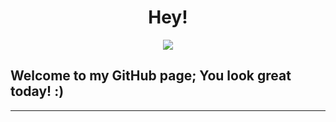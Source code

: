 <div align="center"><h1>Hey!</h1></div>
<div align="center"><img src="https://lanyard.cnrad.dev/api/492742748328427531?idleMessage=I+am+currently+touching+grass!+🌷"></div>
<h2>Welcome to my GitHub page; You look great today! :)</h2>
<hr>
